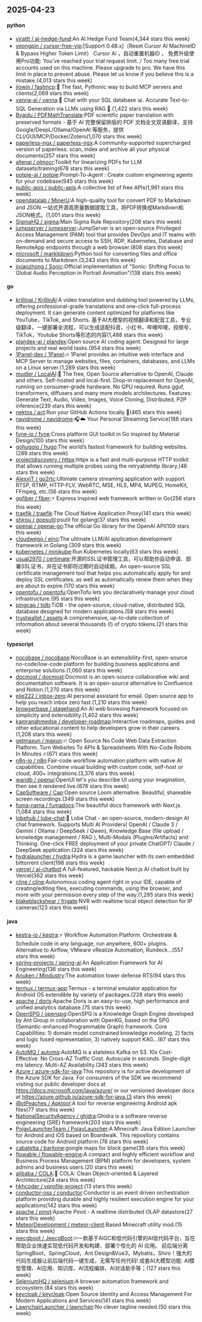 ## 2025-04-23

#### python
* [virattt / ai-hedge-fund](https://github.com/virattt/ai-hedge-fund):An AI Hedge Fund Team(4,344 stars this week)
* [yeongpin / cursor-free-vip](https://github.com/yeongpin/cursor-free-vip):[Support 0.48.x]（Reset Cursor AI MachineID & Bypass Higher Token Limit） Cursor Ai ，自动重置机器ID ， 免费升级使用Pro功能: You've reached your trial request limit. / Too many free trial accounts used on this machine. Please upgrade to pro. We have this limit in place to prevent abuse. Please let us know if you believe this is a mistake.(4,013 stars this week)
* [jlowin / fastmcp](https://github.com/jlowin/fastmcp):🚀 The fast, Pythonic way to build MCP servers and clients(2,069 stars this week)
* [vanna-ai / vanna](https://github.com/vanna-ai/vanna):🤖 Chat with your SQL database 📊. Accurate Text-to-SQL Generation via LLMs using RAG 🔄.(1,422 stars this week)
* [Byaidu / PDFMathTranslate](https://github.com/Byaidu/PDFMathTranslate):PDF scientific paper translation with preserved formats - 基于 AI 完整保留排版的 PDF 文档全文双语翻译，支持 Google/DeepL/Ollama/OpenAI 等服务，提供 CLI/GUI/MCP/Docker/Zotero(1,070 stars this week)
* [paperless-ngx / paperless-ngx](https://github.com/paperless-ngx/paperless-ngx):A community-supported supercharged version of paperless: scan, index and archive all your physical documents(257 stars this week)
* [allenai / olmocr](https://github.com/allenai/olmocr):Toolkit for linearizing PDFs for LLM datasets/training(678 stars this week)
* [potpie-ai / potpie](https://github.com/potpie-ai/potpie):Prompt-To-Agent : Create custom engineering agents for your codebase(945 stars this week)
* [public-apis / public-apis](https://github.com/public-apis/public-apis):A collective list of free APIs(1,961 stars this week)
* [opendatalab / MinerU](https://github.com/opendatalab/MinerU):A high-quality tool for convert PDF to Markdown and JSON.一站式开源高质量数据提取工具，将PDF转换成Markdown和JSON格式。(1,001 stars this week)
* [SigmaHQ / sigma](https://github.com/SigmaHQ/sigma):Main Sigma Rule Repository(208 stars this week)
* [jumpserver / jumpserver](https://github.com/jumpserver/jumpserver):JumpServer is an open-source Privileged Access Management (PAM) tool that provides DevOps and IT teams with on-demand and secure access to SSH, RDP, Kubernetes, Database and RemoteApp endpoints through a web browser.(808 stars this week)
* [microsoft / markitdown](https://github.com/microsoft/markitdown):Python tool for converting files and office documents to Markdown.(3,243 stars this week)
* [jixiaozhong / Sonic](https://github.com/jixiaozhong/Sonic):Official implementation of "Sonic: Shifting Focus to Global Audio Perception in Portrait Animation"(138 stars this week)

#### go
* [krillinai / KrillinAI](https://github.com/krillinai/KrillinAI):A video translation and dubbing tool powered by LLMs, offering professional-grade translations and one-click full-process deployment. It can generate content optimized for platforms like YouTube，TikTok, and Shorts. 基于AI大模型的视频翻译和配音工具，专业级翻译，一键部署全流程，可以生成适配抖音，小红书，哔哩哔哩，视频号，TikTok，Youtube Shorts等形态的内容(1,488 stars this week)
* [plandex-ai / plandex](https://github.com/plandex-ai/plandex):Open source AI coding agent. Designed for large projects and real world tasks.(954 stars this week)
* [1Panel-dev / 1Panel](https://github.com/1Panel-dev/1Panel):🔥 1Panel provides an intuitive web interface and MCP Server to manage websites, files, containers, databases, and LLMs on a Linux server.(1,289 stars this week)
* [mudler / LocalAI](https://github.com/mudler/LocalAI):🤖 The free, Open Source alternative to OpenAI, Claude and others. Self-hosted and local-first. Drop-in replacement for OpenAI, running on consumer-grade hardware. No GPU required. Runs gguf, transformers, diffusers and many more models architectures. Features: Generate Text, Audio, Video, Images, Voice Cloning, Distributed, P2P inference(239 stars this week)
* [nektos / act](https://github.com/nektos/act):Run your GitHub Actions locally 🚀(465 stars this week)
* [navidrome / navidrome](https://github.com/navidrome/navidrome):🎧☁️ Your Personal Streaming Service(188 stars this week)
* [fyne-io / fyne](https://github.com/fyne-io/fyne):Cross platform GUI toolkit in Go inspired by Material Design(100 stars this week)
* [gohugoio / hugo](https://github.com/gohugoio/hugo):The world’s fastest framework for building websites.(289 stars this week)
* [projectdiscovery / httpx](https://github.com/projectdiscovery/httpx):httpx is a fast and multi-purpose HTTP toolkit that allows running multiple probes using the retryablehttp library.(46 stars this week)
* [AlexxIT / go2rtc](https://github.com/AlexxIT/go2rtc):Ultimate camera streaming application with support RTSP, RTMP, HTTP-FLV, WebRTC, MSE, HLS, MP4, MJPEG, HomeKit, FFmpeg, etc.(56 stars this week)
* [gofiber / fiber](https://github.com/gofiber/fiber):⚡️ Express inspired web framework written in Go(256 stars this week)
* [traefik / traefik](https://github.com/traefik/traefik):The Cloud Native Application Proxy(141 stars this week)
* [shirou / gopsutil](https://github.com/shirou/gopsutil):psutil for golang(37 stars this week)
* [openai / openai-go](https://github.com/openai/openai-go):The official Go library for the OpenAI API(109 stars this week)
* [cloudwego / eino](https://github.com/cloudwego/eino):The ultimate LLM/AI application development framework in Golang.(309 stars this week)
* [kubernetes / minikube](https://github.com/kubernetes/minikube):Run Kubernetes locally(63 stars this week)
* [usual2970 / certimate](https://github.com/usual2970/certimate):开源的SSL证书管理工具，可以帮助你自动申请、部署SSL证书，并在证书即将过期时自动续期。An open-source SSL certificate management tool that helps you automatically apply for and deploy SSL certificates, as well as automatically renew them when they are about to expire.(170 stars this week)
* [opentofu / opentofu](https://github.com/opentofu/opentofu):OpenTofu lets you declaratively manage your cloud infrastructure.(95 stars this week)
* [pingcap / tidb](https://github.com/pingcap/tidb):TiDB - the open-source, cloud-native, distributed SQL database designed for modern applications.(58 stars this week)
* [trustwallet / assets](https://github.com/trustwallet/assets):A comprehensive, up-to-date collection of information about several thousands (!) of crypto tokens.(21 stars this week)

#### typescript
* [nocobase / nocobase](https://github.com/nocobase/nocobase):NocoBase is an extensibility-first, open-source no-code/low-code platform for building business applications and enterprise solutions.(1,060 stars this week)
* [docmost / docmost](https://github.com/docmost/docmost):Docmost is an open-source collaborative wiki and documentation software. It is an open-source alternative to Confluence and Notion.(1,270 stars this week)
* [elie222 / inbox-zero](https://github.com/elie222/inbox-zero):AI personal assistant for email. Open source app to help you reach inbox zero fast.(1,210 stars this week)
* [browserbase / stagehand](https://github.com/browserbase/stagehand):An AI web browsing framework focused on simplicity and extensibility.(1,402 stars this week)
* [kamranahmedse / developer-roadmap](https://github.com/kamranahmedse/developer-roadmap):Interactive roadmaps, guides and other educational content to help developers grow in their careers.(1,208 stars this week)
* [getmaxun / maxun](https://github.com/getmaxun/maxun):🔥 Open Source No Code Web Data Extraction Platform. Turn Websites To APIs & Spreadsheets With No-Code Robots In Minutes 🔥(671 stars this week)
* [n8n-io / n8n](https://github.com/n8n-io/n8n):Fair-code workflow automation platform with native AI capabilities. Combine visual building with custom code, self-host or cloud, 400+ integrations.(3,376 stars this week)
* [wandb / openui](https://github.com/wandb/openui):OpenUI let's you describe UI using your imagination, then see it rendered live.(676 stars this week)
* [CapSoftware / Cap](https://github.com/CapSoftware/Cap):Open source Loom alternative. Beautiful, shareable screen recordings.(349 stars this week)
* [fuma-nama / fumadocs](https://github.com/fuma-nama/fumadocs):The beautiful docs framework with Next.js.(1,084 stars this week)
* [lobehub / lobe-chat](https://github.com/lobehub/lobe-chat):🤯 Lobe Chat - an open-source, modern-design AI chat framework. Supports Multi AI Providers( OpenAI / Claude 3 / Gemini / Ollama / DeepSeek / Qwen), Knowledge Base (file upload / knowledge management / RAG ), Multi-Modals (Plugins/Artifacts) and Thinking. One-click FREE deployment of your private ChatGPT/ Claude / DeepSeek application.(324 stars this week)
* [hydralauncher / hydra](https://github.com/hydralauncher/hydra):Hydra is a game launcher with its own embedded bittorrent client(198 stars this week)
* [vercel / ai-chatbot](https://github.com/vercel/ai-chatbot):A full-featured, hackable Next.js AI chatbot built by Vercel(362 stars this week)
* [cline / cline](https://github.com/cline/cline):Autonomous coding agent right in your IDE, capable of creating/editing files, executing commands, using the browser, and more with your permission every step of the way.(1,295 stars this week)
* [blakeblackshear / frigate](https://github.com/blakeblackshear/frigate):NVR with realtime local object detection for IP cameras(123 stars this week)

#### java
* [kestra-io / kestra](https://github.com/kestra-io/kestra):⚡ Workflow Automation Platform. Orchestrate & Schedule code in any language, run anywhere, 600+ plugins. Alternative to Airflow, VMware vRealize Automation, Rundeck...(557 stars this week)
* [spring-projects / spring-ai](https://github.com/spring-projects/spring-ai):An Application Framework for AI Engineering(136 stars this week)
* [Anuken / Mindustry](https://github.com/Anuken/Mindustry):The automation tower defense RTS(94 stars this week)
* [termux / termux-app](https://github.com/termux/termux-app):Termux - a terminal emulator application for Android OS extendible by variety of packages.(228 stars this week)
* [apache / doris](https://github.com/apache/doris):Apache Doris is an easy-to-use, high performance and unified analytics database.(75 stars this week)
* [OpenSPG / openspg](https://github.com/OpenSPG/openspg):OpenSPG is a Knowledge Graph Engine developed by Ant Group in collaboration with OpenKG, based on the SPG (Semantic-enhanced Programmable Graph) framework. Core Capabilities: 1) domain model constrained knowledge modeling, 2) facts and logic fused representation, 3) natively support KAG...(67 stars this week)
* [AutoMQ / automq](https://github.com/AutoMQ/automq):AutoMQ is a stateless Kafka on S3. 10x Cost-Effective. No Cross-AZ Traffic Cost. Autoscale in seconds. Single-digit ms latency. Multi-AZ Availability.(343 stars this week)
* [Azure / azure-sdk-for-java](https://github.com/Azure/azure-sdk-for-java):This repository is for active development of the Azure SDK for Java. For consumers of the SDK we recommend visiting our public developer docs at https://docs.microsoft.com/java/azure/ or our versioned developer docs at https://azure.github.io/azure-sdk-for-java.(3 stars this week)
* [iBotPeaches / Apktool](https://github.com/iBotPeaches/Apktool):A tool for reverse engineering Android apk files(77 stars this week)
* [NationalSecurityAgency / ghidra](https://github.com/NationalSecurityAgency/ghidra):Ghidra is a software reverse engineering (SRE) framework(203 stars this week)
* [PojavLauncherTeam / PojavLauncher](https://github.com/PojavLauncherTeam/PojavLauncher):A Minecraft: Java Edition Launcher for Android and iOS based on Boardwalk. This repository contains source code for Android platform.(78 stars this week)
* [cabaletta / baritone](https://github.com/cabaletta/baritone):google maps for block game(35 stars this week)
* [flowable / flowable-engine](https://github.com/flowable/flowable-engine):A compact and highly efficient workflow and Business Process Management (BPM) platform for developers, system admins and business users.(20 stars this week)
* [alibaba / COLA](https://github.com/alibaba/COLA):🥤 COLA: Clean Object-oriented & Layered Architecture(24 stars this week)
* [hkhcoder / vprofile-project](https://github.com/hkhcoder/vprofile-project):(13 stars this week)
* [conductor-oss / conductor](https://github.com/conductor-oss/conductor):Conductor is an event driven orchestration platform providing durable and highly resilient execution engine for your applications(142 stars this week)
* [apache / pinot](https://github.com/apache/pinot):Apache Pinot - A realtime distributed OLAP datastore(27 stars this week)
* [MeteorDevelopment / meteor-client](https://github.com/MeteorDevelopment/meteor-client):Based Minecraft utility mod.(15 stars this week)
* [jeecgboot / JeecgBoot](https://github.com/jeecgboot/JeecgBoot):🔥一款基于AIGC和低代码引擎的AI低代码平台，旨在帮助企业快速实现低代码开发和构建、部署个性化的 AI 应用。 前后端分离 SpringBoot，SpringCloud，Ant Design&Vue3，Mybatis，Shiro！强大的代码生成器让前后端代码一键生成，无需写任何代码! 成套AI大模型功能: AI模型管理、AI应用、知识库、AI流程编排、AI对话助手等；(127 stars this week)
* [SeleniumHQ / selenium](https://github.com/SeleniumHQ/selenium):A browser automation framework and ecosystem.(84 stars this week)
* [keycloak / keycloak](https://github.com/keycloak/keycloak):Open Source Identity and Access Management For Modern Applications and Services(141 stars this week)
* [LawnchairLauncher / lawnchair](https://github.com/LawnchairLauncher/lawnchair):No clever tagline needed.(50 stars this week)
